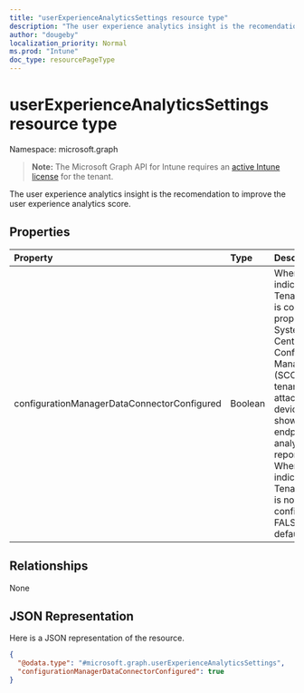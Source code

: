 ```yaml
---
title: "userExperienceAnalyticsSettings resource type"
description: "The user experience analytics insight is the recomendation to improve the user experience analytics score."
author: "dougeby"
localization_priority: Normal
ms.prod: "Intune"
doc_type: resourcePageType
---
```


# userExperienceAnalyticsSettings resource type

Namespace: microsoft.graph

> **Note:** The Microsoft Graph API for Intune requires an [active Intune license](https://go.microsoft.com/fwlink/?linkid=839381) for the tenant.

The user experience analytics insight is the recomendation to improve the user experience analytics score.

## Properties
|Property|Type|Description|
|:---|:---|:---|
|configurationManagerDataConnectorConfigured|Boolean|When TRUE, indicates Tenant attach is configured properly and System Center Configuration Manager (SCCM) tenant attached devices will show up in endpoint analytics reporting. When FALSE, indicates Tenant attach is not configured. FALSE by default.|

## Relationships
None

## JSON Representation
Here is a JSON representation of the resource.
<!-- {
  "blockType": "resource",
  "@odata.type": "microsoft.graph.userExperienceAnalyticsSettings"
}
-->
``` json
{
  "@odata.type": "#microsoft.graph.userExperienceAnalyticsSettings",
  "configurationManagerDataConnectorConfigured": true
}
```




